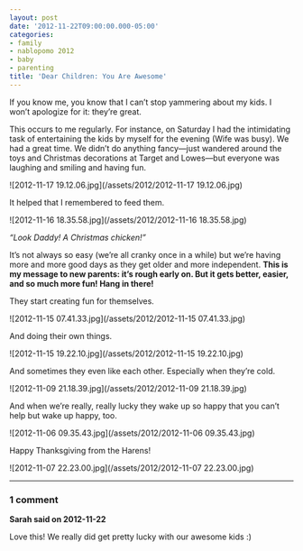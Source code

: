 ```yaml
---
layout: post
date: '2012-11-22T09:00:00.000-05:00'
categories:
- family
- nablopomo 2012
- baby
- parenting
title: 'Dear Children: You Are Awesome'
---
```


If you know me, you know that I can’t stop yammering about my kids. I won’t apologize for it: they’re great.

This occurs to me regularly. For instance, on Saturday I had the intimidating task of entertaining the kids by myself for the evening (Wife was busy). We had a great time. We didn’t do anything fancy—just wandered around the toys and Christmas decorations at Target and Lowes—but everyone was laughing and smiling and having fun.  

![2012-11-17 19.12.06.jpg](/assets/2012/2012-11-17 19.12.06.jpg)

It helped that I remembered to feed them.

![2012-11-16 18.35.58.jpg](/assets/2012/2012-11-16 18.35.58.jpg)  

*“Look Daddy! A Christmas chicken!”*

It’s not always so easy (we’re all cranky once in a while) but we’re having more and more good days as they get older and more independent. **This is my message to new parents: it’s rough early on. But it gets better, easier, and so much more fun! Hang in there!**

They start creating fun for themselves.

![2012-11-15 07.41.33.jpg](/assets/2012/2012-11-15 07.41.33.jpg)

And doing their own things.

![2012-11-15 19.22.10.jpg](/assets/2012/2012-11-15 19.22.10.jpg)

And sometimes they even like each other. Especially when they’re cold.

![2012-11-09 21.18.39.jpg](/assets/2012/2012-11-09 21.18.39.jpg)

And when we’re really, really lucky they wake up so happy that you can’t help but wake up happy, too.

![2012-11-06 09.35.43.jpg](/assets/2012/2012-11-06 09.35.43.jpg)

Happy Thanksgiving from the Harens!

![2012-11-07 22.23.00.jpg](/assets/2012/2012-11-07 22.23.00.jpg)

---

### 1 comment

**Sarah said on 2012-11-22**

Love this! We really did get pretty lucky with our awesome kids :)

